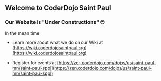 ﻿---
layout: default
---

## Welcome to CoderDojo Saint Paul

### Our Website is &quot;Under Constructions&quot; 🙄

In the mean time:

* Learn more about what we do on our Wiki at [https://wiki.coderdojosaintpaul.org](https://wiki.coderdojosaintpaul.org)

* Register for events at [https://zen.coderdojo.com/dojos/us/saint-paul-mn/saint-paul-sppl](https://zen.coderdojo.com/dojos/us/saint-paul-mn/saint-paul-sppl)
